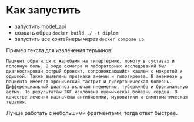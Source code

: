 # Как запустить
- запустить model_api
- создать образ `docker build ./ -t diplom`
- запустить все контейнеры через `docker compose up`

Пример текста для извлечения терминов:

```
Пациент обратился с жалобами на гипертермию, ломоту в суставах и головную боль. В ходе осмотра и лабораторных исследований был диагностирован острый бронхит, сопровождающийся кашлем с мокротой и одышкой. Также выявлены признаки анемии и гипотиреоза. В анамнезе у пациента имеется хронический гастрит и гипертоническая болезнь. Дифференциальный диагноз включал пневмонию, туберкулёз и бронхиальную астму. По результатам ЭКГ исключена ишемическая болезнь сердца. В качестве лечения назначены антибиотики, муколитики и симптоматическая терапия.
```

Лучше работать с небольшими фрагментами, тогда ответ быстрее.